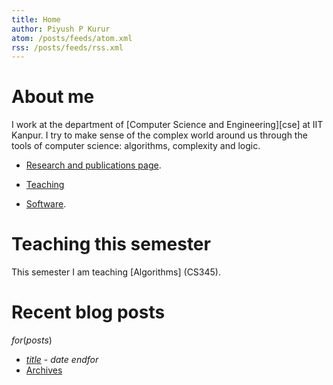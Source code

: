 ```yaml
---
title: Home
author: Piyush P Kurur
atom: /posts/feeds/atom.xml
rss: /posts/feeds/rss.xml
---
```


# About me

I work at the department of [Computer Science and Engineering][cse] at
IIT Kanpur. I try to make sense of the complex world around us through
the tools of computer science: algorithms, complexity and logic.

* [Research and publications page](/research/).

* [Teaching](/teaching/)

* [Software](/software/).

# Teaching this semester

This semester I am teaching [Algorithms] (CS345).

# Recent blog posts

$for(posts)$
* [$title$]($url$) - $date$
$endfor$
* [<i class="fa fa-archive"></i>Archives](/posts/archive/)
